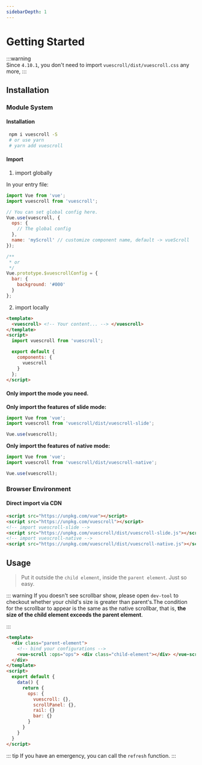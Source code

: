 ```yaml
---
sidebarDepth: 1
---
```


# Getting Started

:::warning  
Since `4.10.1`, you don't need to import `vuescroll/dist/vuescroll.css` any more,
:::

## Installation

### Module System

#### Installation

```bash
 npm i vuescroll -S
 # or use yarn
 # yarn add vuescroll
```

#### Import

1. import globally

In your entry file:

```javascript
import Vue from 'vue';
import vuescroll from 'vuescroll';

// You can set global config here.
Vue.use(vuescroll, {
  ops: {
    // The global config
  },
  name: 'myScroll' // customize component name, default -> vueScroll
});

/**
 * or
 */
Vue.prototype.$vuescrollConfig = {
  bar: {
    background: '#000'
  }
};
```

2. import locally

```html
<template>
  <vuescroll> <!-- Your content... --> </vuescroll>
</template>
<script>
  import vuescroll from 'vuescroll';

  export default {
    components: {
      vuescroll
    }
  };
</script>
```

#### Only import the mode you need.

**Only import the features of slide mode:**

```javascript
import Vue from 'vue';
import vuescroll from 'vuescroll/dist/vuescroll-slide';

Vue.use(vuescroll);
```

**Only import the features of native mode:**

```javascript
import Vue from 'vue';
import vuescroll from 'vuescroll/dist/vuescroll-native';

Vue.use(vuescroll);
```

### Browser Environment

#### Direct import via CDN

```html
<script src="https://unpkg.com/vue"></script>
<script src="https://unpkg.com/vuescroll"></script>
<!-- import vuescroll-slide -->
<script src="https://unpkg.com/vuescroll/dist/vuescroll-slide.js"></script>
<!-- import vuescroll-native -->
<script src="https://unpkg.com/vuescroll/dist/vuescroll-native.js"></script>
```

## Usage

> Put it outside the `child element`, inside the `parent element`. Just so easy.

::: warning
If you doesn't see scrollbar show, please open `dev-tool` to checkout whether your child's size is greater than parent's.The condition for the scrollbar to appear is the same as the native scrollbar, that is, **the size of the child element exceeds the parent element**.

:::

```html
<template>
  <div class="parent-element">
    <!-- bind your configurations -->
    <vue-scroll :ops="ops"> <div class="child-element"></div> </vue-scroll>
  </div>
</template>
<script>
  export default {
    data() {
      return {
        ops: {
          vuescroll: {},
          scrollPanel: {},
          rail: {}
          bar: {}
        }
      }
    }
  }
</script>
```

::: tip
If you have an emergency, you can call the `refresh` function.
:::
